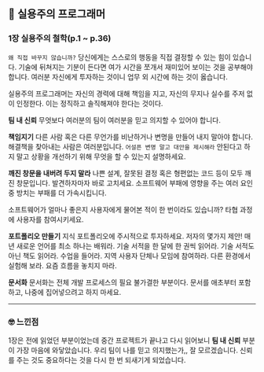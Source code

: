 ## 📘 실용주의 프로그래머

### 1장 실용주의 철학(p.1 ~ p.36)

`왜 직접 바꾸지 않습니까?` 당신에게는 스스로의 행동을 직접 결정할 수 있는 힘이 있습니다. 기술에 뒤쳐지는 기분이 든다면 여가 시간을 쪼개서 재미있어 보이는 것을 공부해야 합니다. 여러분 자신에게 투자하는 것이니 업무 외 시간에 하는 것이 옳습니다.

실용주의 프로그래머는 자신의 경력에 대해 책임을 지고, 자신의 무지나 실수를 주저 없이 인정한다. 이는 정직하고 솔직해져야 한다는 것이다.

**팀 내 신뢰**
무엇보다 여러분의 팀이 여러분을 믿고 의지할 수 있어야 합니다.

**책임지기**
다른 사람 혹은 다른 무언가를 비난하거나 변명을 만들어 내지 말아야 합니다. 해결책을 찾아내는 사람은 여러분입니다.
`어설픈 변명 말고 대안을 제시해라` 안된다고 하지 말고 상황을 개선하기 위해 무엇을 할 수 있는지 설명하세요.

**깨진 창문을 내버려 두지 말라**
나쁜 설계, 잘못된 결정 혹은 형편없는 코드 등이 모두 깨진 창문입니다. 발견하자마자 바로 고치세요. 소프트웨어 부패에 영향을 주는 여러 요인 중 방치는 부패를 더 가속시킵니다.

소프트웨어가 얼마나 좋은지 사용자에게 물어본 적이 한 번이라도 있습니까? 타협 과정에 사용자를 참여시키세요.

**포트폴리오 만들기**
지식 포트폴리오에 주시적으로 투자하세요.
저자의 몇가지 제안! 매년 새로운 언어를 최소 하나는 배워라. 기술 서적을 한 달에 한 권씩 읽어라. 기술 서적도 아닌 책도 읽어라. 수업을 들어라. 지역 사용자 단체나 모임에 참여하라. 다른 환경에서 실험해 보라. 요즘 흐름을 놓치지 마라.

**문서화**
문서화는 전체 개발 프로세스의 필요 불가결한 부분이다. 문서를 애초부터 포함하고, 나중에 집어넣으려고 하지 마세요.

---

### 🤓 느낀점

1장은 전에 읽었던 부분이었는데 중간 프로젝트가 끝나고 다시 읽어보니 **팀 내 신뢰** 부분이 가장 마음에 와닿았습니다. 우리 팀이 나를 믿고 의지했는가,, 잘 모르겠습니다.
신뢰를 주는 것도 중요하다는 것을 다시 한 번 되새기게 되었습니다.
